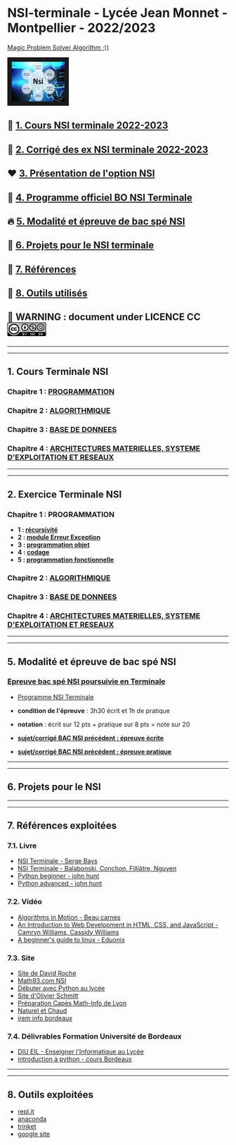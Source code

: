 # NSI-terminale - Lycée Jean Monnet - Montpellier - 2022/2023

[Magic Problem Solver Algorithm ;))](https://proftomcrick.com/2011/04/26/feynman-problem-solving-algorithm/)

<a href="https://www.youtube.com/watch?v=gpJvvH8JFn4" target="_blank"><img src="https://github.com/Math13Net/NSI-premiere/blob/master/nsi.jpg" alt="NSI Première" width="120" height="90" border="10" /></a>

## 🚀 [1. Cours NSI terminale 2022-2023](#cours)

## 🎃 [2. Corrigé des ex NSI terminale 2022-2023](#ex)

## ❤️ [3. Présentation de l'option NSI](https://youtu.be/bH_zIqCe6Ks)

## 🌈 [4. Programme officiel BO NSI Terminale](https://cache.media.education.gouv.fr/file/SPE8_MENJ_25_7_2019/93/3/spe247_annexe_1158933.pdf)

## 🔥 [5. Modalité et épreuve de bac spé NSI](#bac)

## 👷 [6. Projets pour le NSI terminale](#projet)

## 📜 [7. Références](#reference)

## 🔑 [8. Outils utilisés](#outil)

## 🔐 WARNING : document under LICENCE CC ![Licence CC](https://github.com/Math13Net/NSI-premiere/blob/master/licence%20CC.png)

------------------------------------------------------------------------------------------------
------------------------------------------------------------------------------------------------

## <a name="cours"></a> 1. Cours Terminale NSI

### Chapitre 1 : [PROGRAMMATION](https://sites.google.com/view/nsi-programmation/accueil)
### Chapitre 2 : [ALGORITHMIQUE](https://sites.google.com/view/nsi-algorithmique/accueil)
### Chapitre 3 : [BASE DE DONNEES](https://sites.google.com/view/nsi-bdd/accueil)
### Chapitre 4 : [ARCHITECTURES MATERIELLES, SYSTEME D'EXPLOITATION ET RESEAUX](https://sites.google.com/view/nsi-archi-syst-reseaux/asr)


------------------------------------------------------------------------------------------------
------------------------------------------------------------------------------------------------

## <a name="ex"></a> 2. Exercice Terminale NSI

### Chapitre 1 : PROGRAMMATION
* __1 : [récursivité](https://github.com/Math13Net/terminale_NSI/blob/master/recursivite.ipynb)__
* __2 : [module Erreur Exception](https://github.com/Math13Net/terminale_NSI/blob/master/module_erreur_exception.ipynb)__
* __3 : [programmation objet](https://github.com/Math13Net/terminale_NSI/blob/master/programmation_objet.ipynb)__
* __4 : [codage]()__
* __5 : [programmation fonctionnelle]()__

### Chapitre 2 : [ALGORITHMIQUE](https://sites.google.com/view/nsi-algorithmique/accueil)



### Chapitre 3 : [BASE DE DONNEES](https://sites.google.com/view/nsi-bdd/accueil)



### Chapitre 4 : [ARCHITECTURES MATERIELLES, SYSTEME D'EXPLOITATION ET RESEAUX](https://sites.google.com/view/nsi-archi-syst-reseaux/asr)



------------------------------------------------------------------------------------------------
------------------------------------------------------------------------------------------------

## <a name="bac"></a> 5. Modalité et épreuve de bac spé NSI

### [Epreuve bac spé NSI poursuivie en Terminale](https://www.education.gouv.fr/pid285/bulletin_officiel.html?cid_bo=149244)
* [Programme NSI Terminale](https://cache.media.education.gouv.fr/file/SPE8_MENJ_25_7_2019/93/3/spe247_annexe_1158933.pdf)

* __condition de l'épreuve__ : 3h30 écrit et 1h de pratique

* __notation__ : écrit sur 12 pts + pratique sur 8 pts = note sur 20 

* __[sujet/corrigé BAC NSI précédent : épreuve écrite](https://kxs.fr/sujets/terminale-ecrit)__

* __[sujet/corrigé BAC NSI précédent : épreuve pratique](https://kxs.fr/sujets/terminale-pratique)__


------------------------------------------------------------------------------------------------
------------------------------------------------------------------------------------------------
## <a name="projet"></a> 6. Projets pour le NSI



------------------------------------------------------------------------------------------------
------------------------------------------------------------------------------------------------

## <a name="reference"></a> 7. Références exploitées

### 7.1. Livre
  * [NSI Terminale - Serge Bays](https://www.editions-ellipses.fr/accueil/14459-26812-specialite-numerique-et-sciences-informatiques-terminale-2e-edition-9782340071209.html#/1-format_disponible-broche)
  * [NSI Terminale - Balabonski, Conchon, Filliâtre, Nguyen](https://www.nsi-terminale.fr/)
  * [Python beginner - john hunt](https://link.springer.com/book/10.1007/978-3-030-20290-3)
  * [Python advanced - john hunt](https://link.springer.com/book/10.1007/978-3-030-25943-3)  
  

### 7.2. Vidéo
  * [Algorithms in Motion - Beau carnes](https://www.manning.com/livevideo/algorithms-in-motion)
  * [An Introduction to Web Development in HTML, CSS, and JavaScript - Camryn Williams, Cassidy Williams](https://www.oreilly.com/library/view/an-introduction-to/9781491923320/)
  * [A beginner's guide to linux - Eduonix](https://github.com/PacktPublishing/A-Beginners-Guide-to-Linux)

### 7.3. Site
 * [Site de David Roche](https://pixees.fr/informatiquelycee/)
 * [Math93.com NSI](https://www.math93.com/lycee/nsi-1ere.html)
 * [Débuter avec Python au lycée](http://python.lycee.free.fr/)
 * [Site d'Olivier Schmitt](http://olivierschmitt.fr/)
 * [Préparation Capès Math-Info de Lyon](https://perso.liris.cnrs.fr/nicolas.pronost/UCBL/CapesInfo/#ressources)
 * [Naturel et Chaud](https://github.com/NaturelEtChaud/NSI-Terminale)
 * [irem info bordeaux](https://www.labri.fr/perso/baudon/IremInfo/pmwiki.php/Main/HomePage)

### 7.4. Délivrables Formation Université de Bordeaux
 * [DIU EIL - Enseigner l'Informatique au Lycée](https://moodle1.u-bordeaux.fr/course/view.php?id=4719)
 * [introduction à python - cours Bordeaux](https://dept-info.labri.fr/ENSEIGNEMENT/INITINFO/initinfo/supports/Cours/poly.pdf)

------------------------------------------------------------------------------------------------
------------------------------------------------------------------------------------------------

## <a name="outil"></a> 8. Outils exploitées

 * [repl.it](https://replit.com/)
 * [anaconda](https://www.anaconda.com/products/distribution)
 * [trinket](https://trinket.io/)
 * [google site](https://workspace.google.com/intl/fr/products/sites/?utm_source=google&utm_medium=cpc&utm_campaign=emea-fr-all-fr-dr-bkws-all-all-trial-e-t1-1011339&utm_content=text-ad-crnurturectrl-none-DEV_c-CRE_305816770508-ADGP_Hybrid%20%7C%20BKWS%20-%20EXA%20%7C%20Txt%20~%20Sites%20~%20General-KWID_43700037972997128-kwd-975450440-userloc_9055318&utm_term=KW_google%20site-g&ds_rl=1259922&ds_rl=1289227&gclid=EAIaIQobChMIorTokdzx-QIV8gUGAB3_0wMOEAAYASAAEgIu1_D_BwE&gclsrc=aw.ds)




